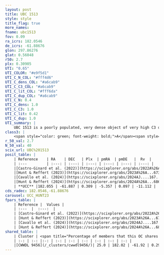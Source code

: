 ```yaml
---
layout: post
title: UBC 1513
style: style
title_flag: true
more_names: 
fname: ubc1513
fov: 0.09
ra_icrs: 182.0546
de_icrs: -61.88676
glon: 297.86276
glat: 0.56048
r50: 2.7
plx: 0.30905
UTI: "0.65"
UTI_COLOR: "#e9f5d1"
UTI_C_N_COL: "#fff4d6"
UTI_C_dens_COL: "#a6cab9"
UTI_C_C3_COL: "#a6cab9"
UTI_C_lit_COL: "#fff6da"
UTI_C_dup_COL: "#a6cab9"
UTI_C_N: 0.4
UTI_C_dens: 1.0
UTI_C_C3: 1.0
UTI_C_lit: 0.42
UTI_C_dup: 1.0
UTI_summary: |
    UBC 1513 is a poorly populated, very dense object of very high C3 quality. It was recently reported in the literature. This object shares a small percentage of members with a later reported entry.
class3: |
    <span style="color: green; font-weight: bold;">A</span><span style="color: green; font-weight: bold;">A</span>
r_50_val: 2.7
N_50_val: 40
scix_url: UBC%201513
posit_table: |
    | Reference    | RA    | DEC   | Plx  | pmRA  | pmDE   |  Rv  |
    | :---         | :---: | :---: | :---: | :---: | :---: | :---: |
    |[Castro-Ginard et al. (2022)](https://scixplorer.org/abs/2022A%26A...661A.118C) | 182.08 | -61.88 | 0.31 | -5.37 | 0.08 | -- |
    |[Hunt & Reffert (2023)](https://scixplorer.org/abs/2023A%26A...673A.114H) | 182.013 | -61.884 | 0.302 | -5.374 | 0.089 | -11.107 |
    |[Cavallo et al. (2024)](https://scixplorer.org/abs/2024AJ....167...12C) | 182.061 | -61.891 | 0.303 | -- | -- | -- |
    |[Hunt & Reffert (2024)](https://scixplorer.org/abs/2024A%26A...686A..42H) | 182.013 | -61.884 | 0.302 | -5.374 | 0.089 | -11.107 |
    | **UCC** |182.055 | -61.887 | 0.309 | -5.357 | 0.097 | -11.112 | 
cds_radec: 182.0546,-61.88676
carousel: UCC_HUNT23
fpars_table: |
    | Reference |  Values |
    | :---  |  :---:  |
    | [Castro-Ginard et al. (2022)](https://scixplorer.org/abs/2022A%26A...661A.118C) | `AV=1.194, Dist=3246, logAge=7.872` |
    | [Hunt & Reffert (2023)](https://scixplorer.org/abs/2023A%26A...673A.114H) | `AV50=1.697, diffAV50=1.469, MOD50=12.576, logAge50=7.869` |
    | [Cavallo et al. (2024)](https://scixplorer.org/abs/2024AJ....167...12C) | `AV50=1.54, dMod50=12.05, logAge50=8.41, [Fe/H]50=0.14` |
    | [Hunt & Reffert (2024)](https://scixplorer.org/abs/2024A%26A...686A..42H) | `MassJ=347.193` |
shared_table: |
    | Cluster | <span title="Percentage of members that this OC shares with the ones listed">%</span>   | RA   | DEC   | Plx   | pmRA  | pmDE  | Rv | UTI |
    | :-: | :-: |:-: | :-: | :-: | :-: | :-: | :-: | :-: |
    |[CWWDL 9456](/_clusters/cwwdl9456/)| 25.0 | 182.02 | -61.92 | 0.29 | -5.46 | 0.16 | -11.11 |0.04 |
---
```

